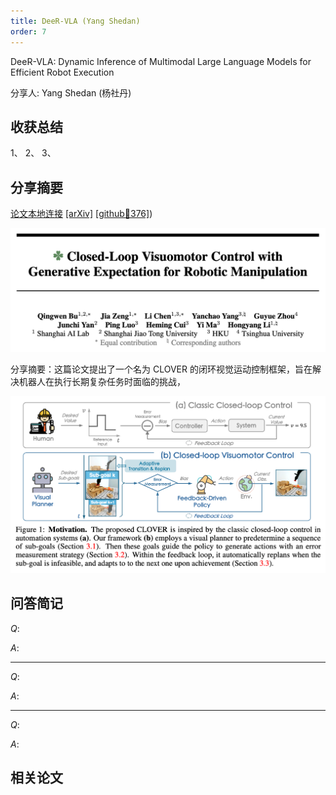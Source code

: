 ```yaml
---
title: DeeR-VLA (Yang Shedan)
order: 7
---
```



DeeR-VLA: Dynamic Inference of Multimodal Large Language Models for Efficient Robot Execution

分享人: Yang Shedan (杨社丹) 

## 收获总结

1、
2、
3、


## 分享摘要



[论文本地连接](/tinyweekly/papers/清华大学-SparseDrive.pdf) [[arXiv]](https://arxiv.org/abs/2411.02359) [[github🌟376]](https://github.com/yueyang130/DeeR-VLA))  

![alt text](/tinyweekly/figs/1028_clover.png)


分享摘要：这篇论文提出了一个名为 CLOVER 的闭环视觉运动控制框架，旨在解决机器人在执行长期复杂任务时面临的挑战，

![alt text](/tinyweekly/figs/1028_clover_motivation.png)

## 问答简记


$Q:$

$A:$

---

$Q:$

$A:$

---

$Q:$

$A:$


## 相关论文



